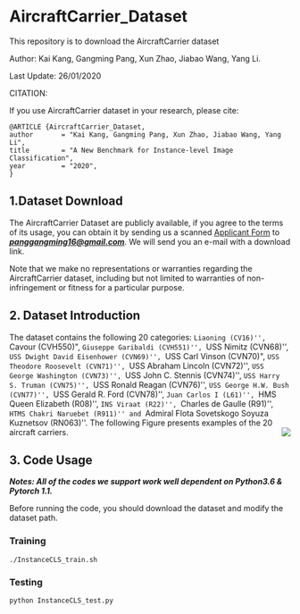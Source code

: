 # AircraftCarrier_Dataset

This repository is to download the AircraftCarrier dataset

Author: Kai Kang, Gangming Pang, Xun Zhao, Jiabao Wang, Yang Li.

Last Update: 26/01/2020

CITATION:

If you use AircraftCarrier dataset in your research, please cite:

	@ARTICLE {AircraftCarrier_Dataset,
	author       = "Kai Kang, Gangming Pang, Xun Zhao, Jiabao Wang, Yang Li",
	title        = "A New Benchmark for Instance-level Image Classification",
	year         = "2020",
	}

## 1.Dataset Download

The AircraftCarrier Dataset are publicly available, if you agree to the terms of its usage, you can obtain it by sending us a scanned [Applicant Form](https://github.com/tsingqsu/AircraftCarrier_Dataset/info/Application_Form.docx) to ***panggangming16@gmail.com***. We will send you an e-mail with a download link.

Note that we make no representations or warranties regarding the AircraftCarrier dataset, including but not limited to warranties of non-infringement or fitness for a particular purpose.

## 2. Dataset Introduction

The dataset contains the following 20 categories: ``Liaoning (CV16)'', ``Cavour (CVH550)", ``Giuseppe Garibaldi (CVH551)'', ``USS Nimitz (CVN68)'', ``USS Dwight David Eisenhower (CVN69)'', ``USS Carl Vinson (CVN70)", ``USS Theodore Roosevelt (CVN71)'', ``USS Abraham Lincoln (CVN72)'', ``USS George Washington (CVN73)'', ``USS John C. Stennis (CVN74)'', ``USS Harry S. Truman (CVN75)'', ``USS Ronald Reagan (CVN76)'', ``USS George H.W. Bush (CVN77)'', ``USS Gerald R. Ford (CVN78)'', ``Juan Carlos I (L61)'', ``HMS Queen Elizabeth (R08)'', ``INS Viraat (R22)'', ``Charles de Gaulle (R91)'', ``HTMS Chakri Naruebet (R911)'' and ``Admiral Flota Sovetskogo Soyuza Kuznetsov (RN063)''. The following Figure presents examples of the 20 aircraft carriers.
<img align="right" src="https://github.com/tsingqsu/AircraftCarrier_Dataset/info/fig_2.png">
&nbsp;
&nbsp;

## 3. Code Usage

***Notes: All of the codes we support work well dependent on Python3.6 & Pytorch 1.1.***

Before running the code, you should download the dataset and modify the dataset path.
  ### Training
   ```Shell
   ./InstanceCLS_train.sh
   ```
  ### Testing
   ```python
   python InstanceCLS_test.py
   ```


